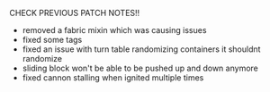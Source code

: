CHECK PREVIOUS PATCH NOTES!!

- removed a fabric mixin which was causing issues
- fixed some tags
- fixed an issue with turn table randomizing containers it shouldnt randomize
- sliding block won't be able to be pushed up and down anymore
- fixed cannon stalling when ignited multiple times